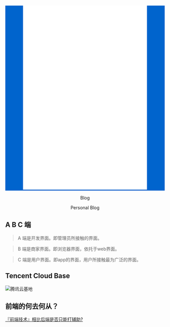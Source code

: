 
<p align="center" style="background-color: #0064cd;">
  <img alt="" src="./xiaojiejie.png">
</p>

<p align="center">
  Blog
</p>

<p align="center">
  Personal Blog
</p>

## A B C 端
 > A 端是开发界面。即管理员所接触的界面。

 > B 端是商家界面。即浏览器界面，依托于web界面。

 > C 端是用户界面。即app的界面，用户所接触最为广泛的界面。

## Tencent Cloud Base
![腾讯云基地](https://github.com/TencentCloudBase)

## 前端的何去何从？
[『前端技术』相比后端是否只能打辅助?](https://juejin.im/post/5cf01c0251882503050edec9)